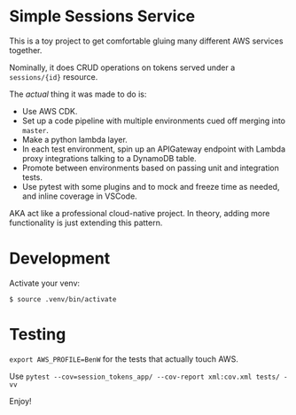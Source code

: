 
# Simple Sessions Service

This is a toy project to get comfortable gluing many different AWS services together.

Nominally, it does CRUD operations on tokens served under a `sessions/{id}` resource.

The _actual_ thing it was made to do is:

 * Use AWS CDK.
 * Set up a code pipeline with multiple environments cued off merging into `master`.
 * Make a python lambda layer.
 * In each test environment, spin up an APIGateway endpoint with Lambda proxy integrations talking to a DynamoDB table.
 * Promote between environments based on passing unit and integration tests.
 * Use pytest with some plugins and to mock and freeze time as needed, and inline coverage in VSCode.

AKA act like a professional cloud-native project.  In theory, adding more functionality is just extending this pattern.
# Development
Activate your venv:

```
$ source .venv/bin/activate
```

# Testing

`export AWS_PROFILE=BenW` for the tests that actually touch AWS.

Use `pytest --cov=session_tokens_app/ --cov-report xml:cov.xml tests/ -vv`

Enjoy!
